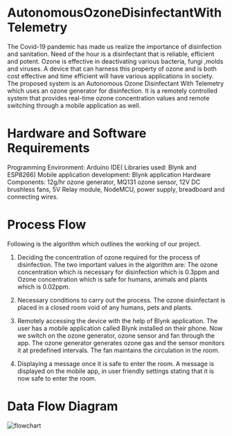 # AutonomousOzoneDisinfectantWithTelemetry

The Covid-19 pandemic has made us realize the importance of disinfection and sanitation. Need of the hour is a disinfectant that is reliable, efficient and potent. Ozone is effective in deactivating various bacteria, fungi ,molds and viruses. A device that can harness this property of ozone and is both cost effective and time efficient will have various applications in society.  The proposed system is an Autonomous Ozone Disinfectant With Telemetry which uses an ozone generator for disinfection. It is a remotely controlled system that provides real-time ozone concentration values and remote switching through a mobile application as well.
# Hardware and Software Requirements
Programming Environment: Arduino IDE( Libraries used: Blynk and ESP8266)
Mobile application development: Blynk application
Hardware Components: 12g/hr ozone generator, MQ131 ozone sensor, 12V DC brushless fans, 5V Relay module, NodeMCU, power supply, breadboard and connecting wires.

# Process Flow
Following is the algorithm which outlines the working of our project. 

1. Deciding the concentration of ozone required for the process of disinfection.
The two important values in the algorithm are:
The ozone concentration which is necessary for disinfection which is 0.3ppm and Ozone concentration which is safe for humans, animals and plants which is 0.02ppm.

2. Necessary conditions to carry out the process.
The ozone disinfectant is placed in a closed room void of any humans, pets and plants.

3. Remotely accessing the device with the help of Blynk application.
The user has a mobile application called Blynk installed on their phone. Now  we switch on the  ozone generator, ozone sensor and fan through the app. The ozone generator generates ozone gas and the sensor monitors it at predefined intervals. The fan maintains the circulation in the room.

4. Displaying a message once it is safe to enter the room.
A message is displayed on the mobile app, in user friendly settings stating that it is now safe to enter the room. 

# Data Flow Diagram
![flowchart](https://user-images.githubusercontent.com/84565973/119112805-1c47af80-ba42-11eb-8a2f-e0a64ee67bd8.PNG)

